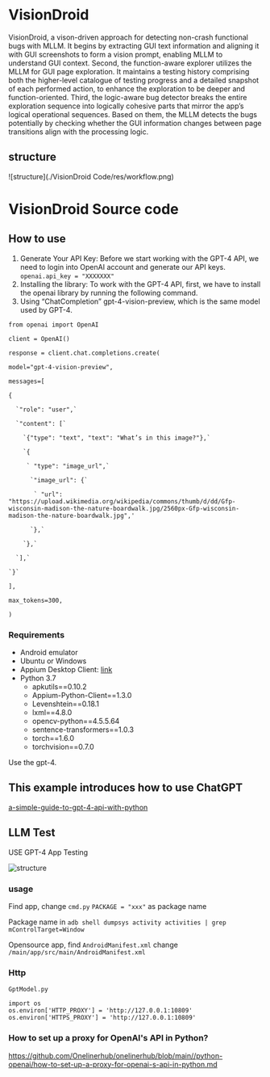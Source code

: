 # VisionDroid 

VisionDroid, a vison-driven approach for detecting non-crash functional bugs with MLLM. It begins by extracting GUI text information and aligning it with GUI screenshots to form a vision prompt, enabling MLLM to understand GUI context. Second, the function-aware explorer utilizes the MLLM for GUI page exploration. It maintains a testing history comprising both the higher-level catalogue of testing progress and a detailed snapshot of each performed action, to enhance the exploration to be deeper and function-oriented. Third, the logic-aware bug detector breaks the entire exploration sequence into logically cohesive parts that mirror the app’s logical operational sequences. Based on them, the MLLM detects the bugs potentially by checking whether the GUI information changes between page transitions align with the processing logic. 

## structure

![structure](./VisionDroid Code/res/workflow.png)

# VisionDroid Source code

## How to use
1. Generate Your API Key: Before we start working with the GPT-4 API, we need to login into OpenAI account and generate our API keys.
   `openai.api_key = "XXXXXXX"`
2. Installing the library: To work with the GPT-4 API, first, we have to install the openai library by running the following command.
3. Using “ChatCompletion” gpt-4-vision-preview, which is the same model used by GPT-4.
   
`from openai import OpenAI`

`client = OpenAI()`

`response = client.chat.completions.create(`

  `model="gpt-4-vision-preview",`

  `messages=[`

  `{`
  
      `"role": "user",`
      
      `"content": [`
      
        `{"type": "text", "text": "What’s in this image?"},`
        
        `{
         
         ` "type": "image_url",`

          `"image_url": {`

           ` "url": "https://upload.wikimedia.org/wikipedia/commons/thumb/d/dd/Gfp-wisconsin-madison-the-nature-boardwalk.jpg/2560px-Gfp-wisconsin-madison-the-nature-boardwalk.jpg",'

          `},`

        `},`

      `],`
    
    `}`

  `],`

  `max_tokens=300,`

`)`


### Requirements
* Android emulator
* Ubuntu or Windows
* Appium Desktop Client: [link](https://github.com/appium/appium-desktop/releases/tag/v1.22.3-4)
* Python 3.7
  * apkutils==0.10.2
  * Appium-Python-Client==1.3.0
  * Levenshtein==0.18.1
  * lxml==4.8.0
  * opencv-python==4.5.5.64
  * sentence-transformers==1.0.3
  * torch==1.6.0
  * torchvision==0.7.0

Use the gpt-4.




## This example introduces how to use ChatGPT

[a-simple-guide-to-gpt-4-api-with-python](https://platform.openai.com/docs/guides/vision)


## LLM Test

USE GPT-4 App Testing

![structure](./assets/workflow.png)

### usage

Find app, change `cmd.py`  `PACKAGE = "xxx"` as package name

Package name in `adb shell dumpsys activity activities | grep mControlTarget=Window` 

Opensource app, find `AndroidManifest.xml` change `/main/app/src/main/AndroidManifest.xml` 


### Http

 `GptModel.py` 

```
import os
os.environ['HTTP_PROXY'] = 'http://127.0.0.1:10809'
os.environ['HTTPS_PROXY'] = 'http://127.0.0.1:10809'
```


### How to set up a proxy for OpenAI's API in Python?

https://github.com/Onelinerhub/onelinerhub/blob/main//python-openai/how-to-set-up-a-proxy-for-openai-s-api-in-python.md
